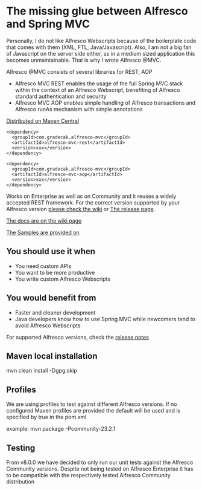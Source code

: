 The missing glue between Alfresco and Spring MVC
===
Personally, I do not like Alfresco Webscripts because of the boilerplate code that comes with them (XML, FTL, Java/Javascript). Also, I am not a big fan of Javascript on the server side either, as in a medium sized application this becomes unmaintainable. That is why I wrote Alfresco @MVC.

Alfresco @MVC consists of several libraries for REST, AOP
- Alfresco MVC REST enables the usage of the full Spring MVC stack within the context of an Alfresco Webscript, benefiting of Alfresco standard authentication and security
- Alfresco MVC AOP enables simple handling of Alfresco transactions and Alfresco runAs mechanism with simple annotations

[Distributed on Maven Central](https://search.maven.org/search?q=g:com.gradecak.alfresco-mvc)

```
<dependency>
  <groupId>com.gradecak.alfresco-mvc</groupId>
  <artifactId>alfresco-mvc-rest</artifactId>
  <version>xxx</version>
</dependency>

<dependency>
  <groupId>com.gradecak.alfresco-mvc</groupId>
  <artifactId>alfresco-mvc-aop</artifactId>
  <version>xxx</version>
</dependency>
```

Works on Enterprise as well as on Community and it reuses a widely accepted REST framework. 
For the correct version supported by your Alfresco version [please check the wiki](https://github.com/dgradecak/alfresco-mvc/wiki) or 
[The release page](https://github.com/dgradecak/alfresco-mvc/releases).

[The docs are on the wiki page](https://github.com/dgradecak/alfresco-mvc/wiki)

[The Samples are provided on](https://github.com/dgradecak/alfresco-mvc-sample)

You should use it when
-
- You need custom APIs
- You want to be more productive
- You write custom Alfresco Webscripts

You would benefit from
-
- Faster and cleaner development
- Java developers know how to use Spring MVC while newcomers tend to avoid Alfresco Webscripts


For supported Alfresco versions, check the [release notes](https://github.com/dgradecak/alfresco-mvc/releases)


Maven local installation
-
mvn clean install -Dgpg.skip


Profiles
-
We are using profiles to test against different Alfresco versions. If no configured Maven profiles are provided the default will be used and is specified by <activeByDefault>true</activeByDefault> in the pom.xml

example: mvn package -Pcommunity-23.2.1

Testing
-
From v8.0.0 we have decided to only run our unit tests against the Alfresco Community versions. Despite not being tested on Alfresco Enterprise it has to be compatible with the respectively tested Alfresco Community distribution

